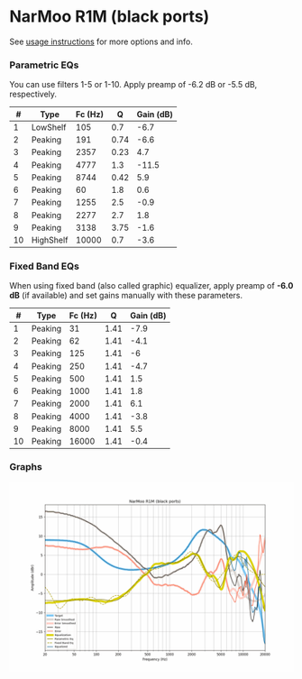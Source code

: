 # NarMoo R1M (black ports)
See [usage instructions](https://github.com/jaakkopasanen/AutoEq#usage) for more options and info.

### Parametric EQs
You can use filters 1-5 or 1-10. Apply preamp of -6.2 dB or -5.5 dB, respectively.

|   # | Type      |   Fc (Hz) |    Q |   Gain (dB) |
|-----|-----------|-----------|------|-------------|
|   1 | LowShelf  |       105 | 0.7  |        -6.7 |
|   2 | Peaking   |       191 | 0.74 |        -6.6 |
|   3 | Peaking   |      2357 | 0.23 |         4.7 |
|   4 | Peaking   |      4777 | 1.3  |       -11.5 |
|   5 | Peaking   |      8744 | 0.42 |         5.9 |
|   6 | Peaking   |        60 | 1.8  |         0.6 |
|   7 | Peaking   |      1255 | 2.5  |        -0.9 |
|   8 | Peaking   |      2277 | 2.7  |         1.8 |
|   9 | Peaking   |      3138 | 3.75 |        -1.6 |
|  10 | HighShelf |     10000 | 0.7  |        -3.6 |

### Fixed Band EQs
When using fixed band (also called graphic) equalizer, apply preamp of **-6.0 dB** (if available) and set gains manually with these parameters.

|   # | Type    |   Fc (Hz) |    Q |   Gain (dB) |
|-----|---------|-----------|------|-------------|
|   1 | Peaking |        31 | 1.41 |        -7.9 |
|   2 | Peaking |        62 | 1.41 |        -4.1 |
|   3 | Peaking |       125 | 1.41 |        -6   |
|   4 | Peaking |       250 | 1.41 |        -4.7 |
|   5 | Peaking |       500 | 1.41 |         1.5 |
|   6 | Peaking |      1000 | 1.41 |         1.8 |
|   7 | Peaking |      2000 | 1.41 |         6.1 |
|   8 | Peaking |      4000 | 1.41 |        -3.8 |
|   9 | Peaking |      8000 | 1.41 |         5.5 |
|  10 | Peaking |     16000 | 1.41 |        -0.4 |

### Graphs
![](./NarMoo%20R1M%20(black%20ports).png)
